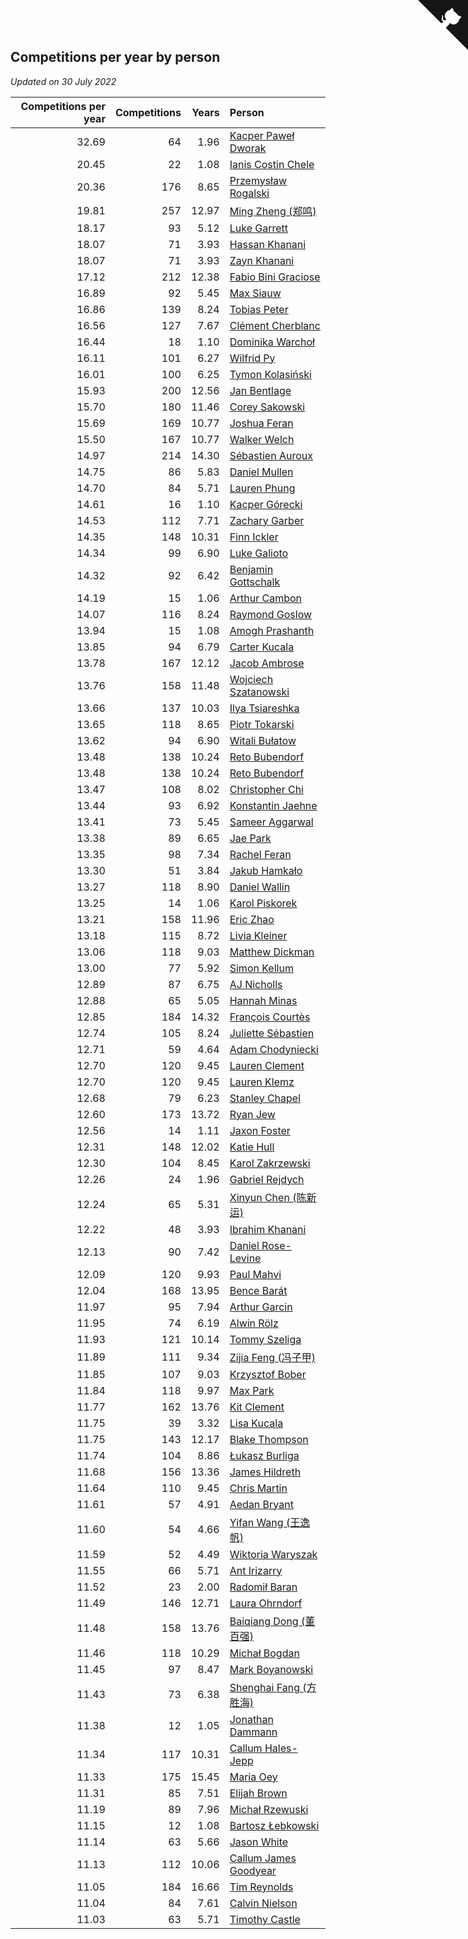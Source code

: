 ## Competitions per year by person

*Updated on 30 July 2022*

| Competitions per year | Competitions | Years | Person |
| ---: | ---: | ---: | :--- |
| 32.69 | 64 | 1.96 | [Kacper Paweł Dworak](https://www.worldcubeassociation.org/persons/2020DWOR01) |
| 20.45 | 22 | 1.08 | [Ianis Costin Chele](https://www.worldcubeassociation.org/persons/2021CHEL01) |
| 20.36 | 176 | 8.65 | [Przemysław Rogalski](https://www.worldcubeassociation.org/persons/2013ROGA02) |
| 19.81 | 257 | 12.97 | [Ming Zheng (郑鸣)](https://www.worldcubeassociation.org/persons/2009ZHEN11) |
| 18.17 | 93 | 5.12 | [Luke Garrett](https://www.worldcubeassociation.org/persons/2017GARR05) |
| 18.07 | 71 | 3.93 | [Hassan Khanani](https://www.worldcubeassociation.org/persons/2018KHAN26) |
| 18.07 | 71 | 3.93 | [Zayn Khanani](https://www.worldcubeassociation.org/persons/2018KHAN28) |
| 17.12 | 212 | 12.38 | [Fabio Bini Graciose](https://www.worldcubeassociation.org/persons/2010GRAC02) |
| 16.89 | 92 | 5.45 | [Max Siauw](https://www.worldcubeassociation.org/persons/2017SIAU02) |
| 16.86 | 139 | 8.24 | [Tobias Peter](https://www.worldcubeassociation.org/persons/2014PETE03) |
| 16.56 | 127 | 7.67 | [Clément Cherblanc](https://www.worldcubeassociation.org/persons/2014CHER05) |
| 16.44 | 18 | 1.10 | [Dominika Warchoł](https://www.worldcubeassociation.org/persons/2021WARC01) |
| 16.11 | 101 | 6.27 | [Wilfrid Py](https://www.worldcubeassociation.org/persons/2016PYWI01) |
| 16.01 | 100 | 6.25 | [Tymon Kolasiński](https://www.worldcubeassociation.org/persons/2016KOLA02) |
| 15.93 | 200 | 12.56 | [Jan Bentlage](https://www.worldcubeassociation.org/persons/2010BENT01) |
| 15.70 | 180 | 11.46 | [Corey Sakowski](https://www.worldcubeassociation.org/persons/2011SAKO01) |
| 15.69 | 169 | 10.77 | [Joshua Feran](https://www.worldcubeassociation.org/persons/2011FERA01) |
| 15.50 | 167 | 10.77 | [Walker Welch](https://www.worldcubeassociation.org/persons/2011WELC01) |
| 14.97 | 214 | 14.30 | [Sébastien Auroux](https://www.worldcubeassociation.org/persons/2008AURO01) |
| 14.75 | 86 | 5.83 | [Daniel Mullen](https://www.worldcubeassociation.org/persons/2016MULL04) |
| 14.70 | 84 | 5.71 | [Lauren Phung](https://www.worldcubeassociation.org/persons/2016PHUN02) |
| 14.61 | 16 | 1.10 | [Kacper Górecki](https://www.worldcubeassociation.org/persons/2021GORE01) |
| 14.53 | 112 | 7.71 | [Zachary Garber](https://www.worldcubeassociation.org/persons/2014GARB01) |
| 14.35 | 148 | 10.31 | [Finn Ickler](https://www.worldcubeassociation.org/persons/2012ICKL01) |
| 14.34 | 99 | 6.90 | [Luke Galioto](https://www.worldcubeassociation.org/persons/2015GALI02) |
| 14.32 | 92 | 6.42 | [Benjamin Gottschalk](https://www.worldcubeassociation.org/persons/2016GOTT01) |
| 14.19 | 15 | 1.06 | [Arthur Cambon](https://www.worldcubeassociation.org/persons/2021CAMB01) |
| 14.07 | 116 | 8.24 | [Raymond Goslow](https://www.worldcubeassociation.org/persons/2014GOSL01) |
| 13.94 | 15 | 1.08 | [Amogh Prashanth](https://www.worldcubeassociation.org/persons/2021PRAS01) |
| 13.85 | 94 | 6.79 | [Carter Kucala](https://www.worldcubeassociation.org/persons/2015KUCA01) |
| 13.78 | 167 | 12.12 | [Jacob Ambrose](https://www.worldcubeassociation.org/persons/2010AMBR01) |
| 13.76 | 158 | 11.48 | [Wojciech Szatanowski](https://www.worldcubeassociation.org/persons/2011SZAT01) |
| 13.66 | 137 | 10.03 | [Ilya Tsiareshka](https://www.worldcubeassociation.org/persons/2012TERE01) |
| 13.65 | 118 | 8.65 | [Piotr Tokarski](https://www.worldcubeassociation.org/persons/2013TOKA01) |
| 13.62 | 94 | 6.90 | [Witali Bułatow](https://www.worldcubeassociation.org/persons/2015BUAT01) |
| 13.48 | 138 | 10.24 | [Reto Bubendorf](https://www.worldcubeassociation.org/persons/2012BUBE01) |
| 13.48 | 138 | 10.24 | [Reto Bubendorf](https://www.worldcubeassociation.org/persons/2012BUBE01) |
| 13.47 | 108 | 8.02 | [Christopher Chi](https://www.worldcubeassociation.org/persons/2014CHIC01) |
| 13.44 | 93 | 6.92 | [Konstantin Jaehne](https://www.worldcubeassociation.org/persons/2015JAEH01) |
| 13.41 | 73 | 5.45 | [Sameer Aggarwal](https://www.worldcubeassociation.org/persons/2017AGGA01) |
| 13.38 | 89 | 6.65 | [Jae Park](https://www.worldcubeassociation.org/persons/2015PARK24) |
| 13.35 | 98 | 7.34 | [Rachel Feran](https://www.worldcubeassociation.org/persons/2015FERA01) |
| 13.30 | 51 | 3.84 | [Jakub Hamkało](https://www.worldcubeassociation.org/persons/2018HAMK01) |
| 13.27 | 118 | 8.90 | [Daniel Wallin](https://www.worldcubeassociation.org/persons/2013WALL03) |
| 13.25 | 14 | 1.06 | [Karol Piskorek](https://www.worldcubeassociation.org/persons/2021PISK01) |
| 13.21 | 158 | 11.96 | [Eric Zhao](https://www.worldcubeassociation.org/persons/2010ZHAO19) |
| 13.18 | 115 | 8.72 | [Livia Kleiner](https://www.worldcubeassociation.org/persons/2013KLEI03) |
| 13.06 | 118 | 9.03 | [Matthew Dickman](https://www.worldcubeassociation.org/persons/2013DICK01) |
| 13.00 | 77 | 5.92 | [Simon Kellum](https://www.worldcubeassociation.org/persons/2016KELL12) |
| 12.89 | 87 | 6.75 | [AJ Nicholls](https://www.worldcubeassociation.org/persons/2015NICH04) |
| 12.88 | 65 | 5.05 | [Hannah Minas](https://www.worldcubeassociation.org/persons/2017MINA04) |
| 12.85 | 184 | 14.32 | [François Courtès](https://www.worldcubeassociation.org/persons/2008COUR01) |
| 12.74 | 105 | 8.24 | [Juliette Sébastien](https://www.worldcubeassociation.org/persons/2014SEBA01) |
| 12.71 | 59 | 4.64 | [Adam Chodyniecki](https://www.worldcubeassociation.org/persons/2017CHOD02) |
| 12.70 | 120 | 9.45 | [Lauren Clement](https://www.worldcubeassociation.org/persons/2013KLEM01) |
| 12.70 | 120 | 9.45 | [Lauren Klemz](https://www.worldcubeassociation.org/persons/2013KLEM01) |
| 12.68 | 79 | 6.23 | [Stanley Chapel](https://www.worldcubeassociation.org/persons/2016CHAP04) |
| 12.60 | 173 | 13.72 | [Ryan Jew](https://www.worldcubeassociation.org/persons/2008JEWR01) |
| 12.56 | 14 | 1.11 | [Jaxon Foster](https://www.worldcubeassociation.org/persons/2021FOST01) |
| 12.31 | 148 | 12.02 | [Katie Hull](https://www.worldcubeassociation.org/persons/2010HULL01) |
| 12.30 | 104 | 8.45 | [Karol Zakrzewski](https://www.worldcubeassociation.org/persons/2014ZAKR01) |
| 12.26 | 24 | 1.96 | [Gabriel Rejdych](https://www.worldcubeassociation.org/persons/2020REJD01) |
| 12.24 | 65 | 5.31 | [Xinyun Chen (陈新运)](https://www.worldcubeassociation.org/persons/2017CHEN36) |
| 12.22 | 48 | 3.93 | [Ibrahim Khanani](https://www.worldcubeassociation.org/persons/2018KHAN27) |
| 12.13 | 90 | 7.42 | [Daniel Rose-Levine](https://www.worldcubeassociation.org/persons/2015ROSE01) |
| 12.09 | 120 | 9.93 | [Paul Mahvi](https://www.worldcubeassociation.org/persons/2012MAHV01) |
| 12.04 | 168 | 13.95 | [Bence Barát](https://www.worldcubeassociation.org/persons/2008BARA01) |
| 11.97 | 95 | 7.94 | [Arthur Garcin](https://www.worldcubeassociation.org/persons/2014GARC27) |
| 11.95 | 74 | 6.19 | [Alwin Rölz](https://www.worldcubeassociation.org/persons/2016ROLZ01) |
| 11.93 | 121 | 10.14 | [Tommy Szeliga](https://www.worldcubeassociation.org/persons/2012SZEL01) |
| 11.89 | 111 | 9.34 | [Zijia Feng (冯子甲)](https://www.worldcubeassociation.org/persons/2013FENG02) |
| 11.85 | 107 | 9.03 | [Krzysztof Bober](https://www.worldcubeassociation.org/persons/2013BOBE01) |
| 11.84 | 118 | 9.97 | [Max Park](https://www.worldcubeassociation.org/persons/2012PARK03) |
| 11.77 | 162 | 13.76 | [Kit Clement](https://www.worldcubeassociation.org/persons/2008CLEM01) |
| 11.75 | 39 | 3.32 | [Lisa Kucala](https://www.worldcubeassociation.org/persons/2019KUCA01) |
| 11.75 | 143 | 12.17 | [Blake Thompson](https://www.worldcubeassociation.org/persons/2010THOM03) |
| 11.74 | 104 | 8.86 | [Łukasz Burliga](https://www.worldcubeassociation.org/persons/2013BURL01) |
| 11.68 | 156 | 13.36 | [James Hildreth](https://www.worldcubeassociation.org/persons/2009HILD01) |
| 11.64 | 110 | 9.45 | [Chris Martin](https://www.worldcubeassociation.org/persons/2013MART03) |
| 11.61 | 57 | 4.91 | [Aedan Bryant](https://www.worldcubeassociation.org/persons/2017BRYA06) |
| 11.60 | 54 | 4.66 | [Yifan Wang (王逸帆)](https://www.worldcubeassociation.org/persons/2017WANY29) |
| 11.59 | 52 | 4.49 | [Wiktoria Waryszak](https://www.worldcubeassociation.org/persons/2018WARY01) |
| 11.55 | 66 | 5.71 | [Ant Irizarry](https://www.worldcubeassociation.org/persons/2016IRIZ02) |
| 11.52 | 23 | 2.00 | [Radomił Baran](https://www.worldcubeassociation.org/persons/2020BARA02) |
| 11.49 | 146 | 12.71 | [Laura Ohrndorf](https://www.worldcubeassociation.org/persons/2009OHRN01) |
| 11.48 | 158 | 13.76 | [Baiqiang Dong (董百强)](https://www.worldcubeassociation.org/persons/2008DONG06) |
| 11.46 | 118 | 10.29 | [Michał Bogdan](https://www.worldcubeassociation.org/persons/2012BOGD01) |
| 11.45 | 97 | 8.47 | [Mark Boyanowski](https://www.worldcubeassociation.org/persons/2014BOYA01) |
| 11.43 | 73 | 6.38 | [Shenghai Fang (方胜海)](https://www.worldcubeassociation.org/persons/2016FANG01) |
| 11.38 | 12 | 1.05 | [Jonathan Dammann](https://www.worldcubeassociation.org/persons/2021DAMM01) |
| 11.34 | 117 | 10.31 | [Callum Hales-Jepp](https://www.worldcubeassociation.org/persons/2012HALE01) |
| 11.33 | 175 | 15.45 | [Maria Oey](https://www.worldcubeassociation.org/persons/2007OEYM01) |
| 11.31 | 85 | 7.51 | [Elijah Brown](https://www.worldcubeassociation.org/persons/2015BROW03) |
| 11.19 | 89 | 7.96 | [Michał Rzewuski](https://www.worldcubeassociation.org/persons/2014RZEW01) |
| 11.15 | 12 | 1.08 | [Bartosz Łebkowski](https://www.worldcubeassociation.org/persons/2021LEBK01) |
| 11.14 | 63 | 5.66 | [Jason White](https://www.worldcubeassociation.org/persons/2016WHIT16) |
| 11.13 | 112 | 10.06 | [Callum James Goodyear](https://www.worldcubeassociation.org/persons/2012GOOD02) |
| 11.05 | 184 | 16.66 | [Tim Reynolds](https://www.worldcubeassociation.org/persons/2005REYN01) |
| 11.04 | 84 | 7.61 | [Calvin Nielson](https://www.worldcubeassociation.org/persons/2014NIEL03) |
| 11.03 | 63 | 5.71 | [Timothy Castle](https://www.worldcubeassociation.org/persons/2016CAST48) |


<a href="https://github.com/jonatanklosko/wca_statistics" class="github-corner" aria-label="View source on Github"><svg width="80" height="80" viewBox="0 0 250 250" style="fill:#151513; color:#fff; position: absolute; top: 0; border: 0; right: 0;" aria-hidden="true"><path d="M0,0 L115,115 L130,115 L142,142 L250,250 L250,0 Z"></path><path d="M128.3,109.0 C113.8,99.7 119.0,89.6 119.0,89.6 C122.0,82.7 120.5,78.6 120.5,78.6 C119.2,72.0 123.4,76.3 123.4,76.3 C127.3,80.9 125.5,87.3 125.5,87.3 C122.9,97.6 130.6,101.9 134.4,103.2" fill="currentColor" style="transform-origin: 130px 106px;" class="octo-arm"></path><path d="M115.0,115.0 C114.9,115.1 118.7,116.5 119.8,115.4 L133.7,101.6 C136.9,99.2 139.9,98.4 142.2,98.6 C133.8,88.0 127.5,74.4 143.8,58.0 C148.5,53.4 154.0,51.2 159.7,51.0 C160.3,49.4 163.2,43.6 171.4,40.1 C171.4,40.1 176.1,42.5 178.8,56.2 C183.1,58.6 187.2,61.8 190.9,65.4 C194.5,69.0 197.7,73.2 200.1,77.6 C213.8,80.2 216.3,84.9 216.3,84.9 C212.7,93.1 206.9,96.0 205.4,96.6 C205.1,102.4 203.0,107.8 198.3,112.5 C181.9,128.9 168.3,122.5 157.7,114.1 C157.9,116.9 156.7,120.9 152.7,124.9 L141.0,136.5 C139.8,137.7 141.6,141.9 141.8,141.8 Z" fill="currentColor" class="octo-body"></path></svg></a><style>.github-corner:hover .octo-arm{animation:octocat-wave 560ms ease-in-out}@keyframes octocat-wave{0%,100%{transform:rotate(0)}20%,60%{transform:rotate(-25deg)}40%,80%{transform:rotate(10deg)}}@media (max-width:500px){.github-corner:hover .octo-arm{animation:none}.github-corner .octo-arm{animation:octocat-wave 560ms ease-in-out}}</style>
